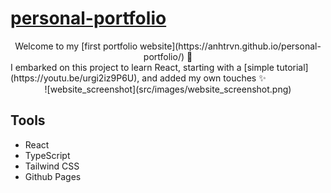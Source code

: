 # [personal-portfolio](https://github.com/anhtrvn/personal-portfolio)

<div align='center'>
  Welcome to my [first portfolio website](https://anhtrvn.github.io/personal-portfolio/) 🚀
</div>
I embarked on this project to learn React, starting with a [simple tutorial](https://youtu.be/urgi2iz9P6U), and added my own touches ✨

<div align='center'>
  ![website_screenshot](src/images/website_screenshot.png)
</div>


## Tools

- React
- TypeScript
- Tailwind CSS
- Github Pages
